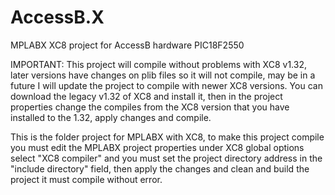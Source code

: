 # AccessB.X
MPLABX XC8 project for AccessB hardware PIC18F2550

IMPORTANT: This project will compile without problems with XC8 v1.32, later versions have changes on plib files so it will not compile, may be in a future I will update the project to compile with newer XC8 versions. You can download the legacy v1.32 of XC8 and install it, then in the project properties change the compiles from the XC8 version that you have installed to the 1.32, apply changes and compile.

This is the folder project for MPLABX with XC8, to make this project compile you must edit the MPLABX project properties under
XC8 global options select "XC8 compiler" and you must set the project directory address in the "include directory" field, then apply the
changes and clean and build the project it must compile without error.
